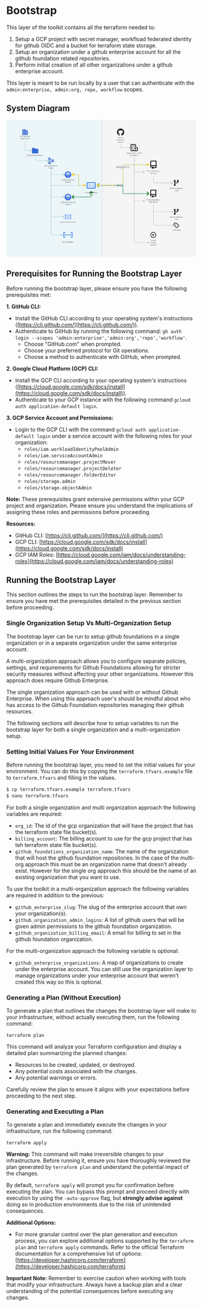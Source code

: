 # Bootstrap

This layer of the toolkit contains all the terraform needed to:
 
 1. Setup a GCP project with secret manager, workfload federated identity for github OIDC and a bucket for terraform state storage.
 2. Setup an organization under a github enterprise account for all the github foundation related repositories.
 3. Perform initial creation of all other organizations under a github enterprise account.

 This layer is meant to be run locally by a user that can authenticate with the `admin:enterprise, admin:org, repo, workflow` scopes.
 
## System Diagram

![System Diagram](../resources/images/system_diagram.png)

## Prerequisites for Running the Bootstrap Layer

Before running the bootstrap layer, please ensure you have the following prerequisites met:

**1. GitHub CLI:**

* Install the GitHub CLI according to your operating system's instructions ([https://cli.github.com/](https://cli.github.com/)).
* Authenticate to GitHub by running the following command: `gh auth login --scopes 'admin:enterprise','admin:org','repo','workflow'`.
  * Choose "GitHub.com" when prompted.
  * Choose your preferred protocol for Git operations.
  * Choose a method to authenticate with GitHub, when prompted.

**2. Google Cloud Platform (GCP) CLI:**

* Install the GCP CLI according to your operating system's instructions ([https://cloud.google.com/sdk/docs/install](https://cloud.google.com/sdk/docs/install)).
* Authenticate to your GCP instance with the following command `gcloud auth application-default login`.

**3. GCP Service Account and Permissions:**

* Login to the GCP CLI with the command `gcloud auth application-default login` under a service account with the following roles for your organization:
    * `roles/iam.workloadIdentityPoolAdmin`
    * `roles/iam.serviceAccountAdmin`
    * `roles/resourcemanager.projectMover`
    * `roles/resourcemanager.projectDeleter`
    * `roles/resourcemanager.folderEditor`
    * `roles/storage.admin`
    * `roles/storage.objectAdmin`

**Note:** These prerequisites grant extensive permissions within your GCP project and organization. Please ensure you understand the implications of assigning these roles and permissions before proceeding.

**Resources:**

* GitHub CLI: [https://cli.github.com/](https://cli.github.com/)
* GCP CLI: [https://cloud.google.com/sdk/docs/install](https://cloud.google.com/sdk/docs/install)
* GCP IAM Roles: [https://cloud.google.com/iam/docs/understanding-roles](https://cloud.google.com/iam/docs/understanding-roles)

## Running the Bootstrap Layer

This section outlines the steps to run the bootstrap layer. Remember to ensure you have met the prerequisites detailed in the previous section before proceeding.

### Single Organization Setup Vs Multi-Organization Setup

The bootstrap layer can be run to setup github foundations in a single organization or in a separate organization under the same enterprise account.

A multi-organization approach allows you to configure separate policies, settings, and requirements for Github Foundations allowing for stricter security measures without affecting your other organizations. However this approach does require Github Enterprise.

The single organization approach can be used with or without Github Enterprise. When using this approach user's should be mindful about who has access to the Github Foundation repositories managing their github resources.

The following sections will describe how to setup variables to run the bootstrap layer for both a single organization and a multi-organization setup.

### Setting Initial Values For Your Environment

Before running the bootstrap layer, you need to set the initial values for your environment. You can do this by copying the `terraform.tfvars.example` file to `terraform.tfvars` and filling in the values.

```bash
$ cp terraform.tfvars.example terraform.tfvars
$ nano terraform.tfvars
```

For both a single organization and  multi organization approach the following variables are required:
- `org_id`: The id of the gcp organization that will have the project that has the terraform state file bucket(s).
- `billing_account`: The billing account to use for the gcp project that has teh terraform state file bucket(s).
- `github_foundations_organization_name`: The name of the organization that will host the github foundation repositories. In the case of the multi-org approach this must be an organization name that doesn't already exist. However for the single org approach this should be the name of an existing organization that you want to use.

To use the toolkit in a multi-organization approach the following variables are required in addition to the previous:
- `github_enterprise_slug`: The slug of the enterprise account that own your organization(s).
- `github_organization_admin_logins`: A list of github users that will be given admin permissions to the github foundation organization.
- `github_organization_billing_email`: A email for billing to set in the github foundation organization.

For the multi-organization approach the following variable is optional:
- `github_enterprise_organizations`: A map of organizations to create under the enterprise account. You can still use the organization layer to manage organizations under your enterprise account that weren't created this way so this is optional.


### Generating a Plan (Without Execution)

To generate a plan that outlines the changes the bootstrap layer will make to your infrastructure, without actually executing them, run the following command:

```
terraform plan
```

This command will analyze your Terraform configuration and display a detailed plan summarizing the planned changes:

* Resources to be created, updated, or destroyed.
* Any potential costs associated with the changes.
* Any potential warnings or errors.

Carefully review the plan to ensure it aligns with your expectations before proceeding to the next step.

### Generating and Executing a Plan

To generate a plan and immediately execute the changes in your infrastructure, run the following command:

```
terraform apply
```

**Warning:** This command will make irreversible changes to your infrastructure. Before running it, ensure you have thoroughly reviewed the plan generated by `terraform plan` and understand the potential impact of the changes.

By default, `terraform apply` will prompt you for confirmation before executing the plan. You can bypass this prompt and proceed directly with execution by using the `-auto-approve` flag, but **strongly advise against** doing so in production environments due to the risk of unintended consequences.

**Additional Options:**

* For more granular control over the plan generation and execution process, you can explore additional options supported by the `terraform plan` and `terraform apply` commands. Refer to the official Terraform documentation for a comprehensive list of options: [https://developer.hashicorp.com/terraform](https://developer.hashicorp.com/terraform)

**Important Note:** Remember to exercise caution when working with tools that modify your infrastructure. Always have a backup plan and a clear understanding of the potential consequences before executing any changes.
